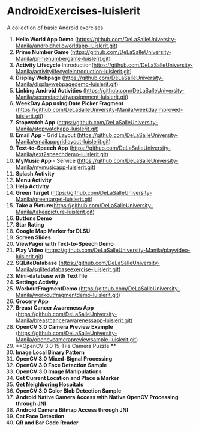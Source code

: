 # AndroidExercises-luislerit

A collection of basic Android exercises

1. **Hello World App Demo** (https://github.com/DeLaSalleUniversity-Manila/androidhelloworldapp-luislerit.git)
2. **Prime Number Game** (https://github.com/DeLaSalleUniversity-Manila/primenumbergame-luislerit.git)
3. **Activity Lifecycle** Introduction(https://github.com/DeLaSalleUniversity-Manila/activitylifecycleintroduction-luislerit.git)
4. **Display Webpage** (https://github.com/DeLaSalleUniversity-Manila/displaywebpagedemo-luislerit.git)
5. **Linking Android Activities** (https://github.com/DeLaSalleUniversity-Manila/secondactivityassignment-luislerit.git)
6. **WeekDay App using Date Picker Fragment** (https://github.com/DeLaSalleUniversity-Manila/weekdayimproved-luislerit.git)
7. **Stopwatch App** (https://github.com/DeLaSalleUniversity-Manila/stopwatchapp-luislerit.git)
8. **Email App** - Grid Layout (https://github.com/DeLaSalleUniversity-Manila/emailappgridlayout-luislerit.git)
9. **Text-to-Speech App** (https://github.com/DeLaSalleUniversity-Manila/text2speechdemo-luislerit.git)
10. **MyMusic App** - Service (https://github.com/DeLaSalleUniversity-Manila/mymusicapp-luislerit.git)
11. **Splash Activity**
12. **Menu Activity**
13. **Help Activity**
14. **Green Target** (https://github.com/DeLaSalleUniversity-Manila/greentarget-luislerit.git)
15. **Take a Picture**(https://github.com/DeLaSalleUniversity-Manila/takeapicture-luislerit.git)
16. **Buttons Demo**
17. **Star Rating**
18. **Google Map Marker for DLSU**
19. **Screen Slides**
20. **ViewPager with Text-to-Speech Demo**
21. **Play Video** (https://github.com/DeLaSalleUniversity-Manila/playvideo-luislerit.git)
22. **SQLiteDatabase** (https://github.com/DeLaSalleUniversity-Manila/sqlitedatabaseexercise-luislerit.git)
23. **Mini-database with Text file** 
24. **Settings Activity**
25. **WorkoutFragmentDemo** (https://github.com/DeLaSalleUniversity-Manila/workoutfragmentdemo-luislerit.git)
26. **Grocery App**
27. **Breast Cancer Awareness App** (https://github.com/DeLaSalleUniversity-Manila/breastcancerawarenessapp-luislerit.git)
28. **OpenCV 3.0 Camera Preview Example** (https://github.com/DeLaSalleUniversity-Manila/opencvcamerapreviewsample-luislerit.git)
29. **OpenCV 3.0 15-Tile Camera Puzzle **
30. **Image Local Binary Pattern**
31. **OpenCV 3.0 Mixed-Signal Processing**
32. **OpenCV 3.0 Face Detection Sample**
33. **OpenCV 3.0 Image Manipulations**
34. **Get Current Location and Place a Marker**
35. **Get Neighboring Hospitals**
36. **OpenCV 3.0 Color Blob Detection Sample**
37. **Android Native Camera Access with Native OpenCV Processing through JNI**
38. **Android Camera Bitmap Access through JNI**
39. **Cat Face Detection**
40. **QR and Bar Code Reader**

